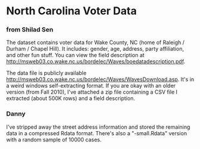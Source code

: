 North Carolina Voter Data
========================================================

### from Shilad Sen

The dataset contains voter data for Wake County, NC (home of Raleigh / Durham / Chapel Hill). It includes: gender, age, address, party affiliation, and other fun stuff. You can view the field description at <http://msweb03.co.wake.nc.us/bordelec/Waves/boedatadescription.pdf>.

The data file is publicly available <http://msweb03.co.wake.nc.us/bordelec/Waves/WavesDownload.asp>. It's in a weird windows self-extracting format. If you are okay with an older version (from Fall 2010), I've attached a zip file containing a CSV file I extracted (about 500K rows) and a field description. 

### Danny

I've stripped away the street address information and stored the remaining data in a compressed Rdata format.  There's also a "-small.Rdata" version with a random sample of 10000 cases.

